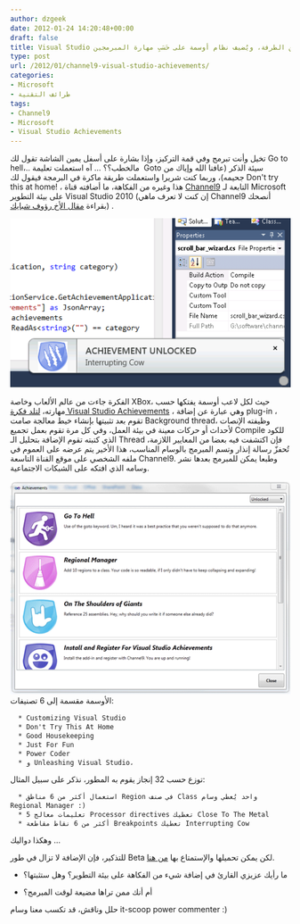 ```yaml
---
author: dzgeek
date: 2012-01-24 14:20:48+00:00
draft: false
title: Visual Studio يُدخل بعضا من الطرفة، ويُضيف نظام أوسمة على حَسَبِ مهارة المبرمجين
type: post
url: /2012/01/channel9-visual-studio-achievements/
categories:
- Microsoft
- طرائف التقنية
tags:
- Channel9
- Microsoft
- Visual Studio Achievements
---
```


تخيل وأنت تبرمج وفي قمة التركيز، وإذا بشارة على أسفل يمين الشاشة تقول لك Go to hell،.. مالخطب؟؟ ... آه استعملت تعليمة  Goto سيئة الذكر (عافنا الله وإياك من جحيمه)، وربما كنت شريرا واستعملت طريقة ماكرة في البرمجة فيقول لك Don't try this at home! ، هذا وغيره من الفكاهة، ما أضافته قناة [Channel9](http://channel9.msdn.com/) التابعة لـ Microsoft على بيئة التطوير Visual Studio 2010 (إن كنت لا تعرف ماهي Channel9 أنصحك بقراءة [مقال الأخ رؤوف شبايك](http://www.shabayek.com/blog/2011/12/11/%D9%85%D8%A7-%D8%A8%D9%8A%D9%86-%D8%AC%D8%AD%D9%8A%D9%85-%D8%AF%D9%84-%D9%88-%D8%A7%D9%84%D9%82%D9%86%D8%A7%D8%A9-%D8%A7%D9%84%D8%AA%D8%A7%D8%B3%D8%B9%D8%A9/)) .

[![](visual-studio-achievements.png)
](visual-studio-achievements.png)

الفكرة جاءت من عالم الألعاب وخاصة XBox، حيث لكل لاعب أوسمة يفتكها حسب مهارته، [لتلد فكرة Visual Studio Achievements](http://channel9.msdn.com/Blogs/C9Team/Announcing-Visual-Studio-Achievements) ، وهي عبارة عن إضافة plug-in ، تقوم بعد تثبيتها بإنشاء خيط معالجة صامت Background thread، وظيفته الإنصات لأحداث أو حركات معينة في بيئة العمل، وفي كل مرة تقوم بعمل تجميع Compile للكود الذي كتبته تقوم الإضافة بتحليل الـ Thread فإن اكتشفت فيه بعضا من المعايير اللازمة، تُحفزّ رسالة إنذار وتسم المبرمج بالوسام المناسب، هذا الأخير يتم عرضه على العموم في ملفه الشخصي على موقع القناة التاسعة Channel9. وطبعا يمكن للمبرمج بعدها نشر وسامه الذي افتكه على الشبكات الاجتماعية.

[![](visualstudioachivements.png)
](visualstudioachivements.png)الأوسمة مقسمة إلى 6 تصنيفات:



	  * Customizing Visual Studio
	  * Don't Try This At Home
	  * Good Housekeeping
	  * Just For Fun
	  * Power Coder
	  * و Unleashing Visual Studio،

توزع حسب 32 إنجاز يقوم به المطور، نذكر على سبيل المثال:

	  * استعمال أكثر من 6 مناطق Region في صنف Class واحد يُعطي وسام Regional Manager :)
	  * 5 تعليمات معالج Processor directives تعطيك Close To The Metal
	  * أكثر من 6 نقاط مقاطعة Breakpoints تعطيك Interrupting Cow

وهكذا دواليك ...

للتذكير، فإن الإضافة لا تزال في طور Beta لكن يمكن تحميلها والإستمتاع بها [من هنا](http://channel9.msdn.com/achievements/visualstudio).

- ما رأيك عزيزي القارئ في إضافة شيء من الفكاهة على بيئة التطوير؟ وهل ستثبتها؟

- أم أنك ممن تراها مضيعة لوقت المبرمج؟

حلل وناقش، قد تكسب معنا وسام it-scoop power commenter :)
